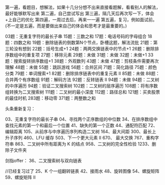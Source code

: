 第一遍，看题目，想解法，如果十几分分想不出来直接看题解，看看别人的解法，最好能够默写出来
第二遍，自己尝试写出
第三遍，隔几天后再次写一下，体会+上自己的优化
第四遍，一周过去后，再来一一遍
第五遍，复习，例如面试前。 (不一定是五遍，而是要做出来自己的体会和思考才是最重要的。)





03题：无重复字符的最长子串
15题：三数之和
17题：电话号码的字母组合
18题：四数之和
19题：删除链表的倒数第N个节点，卧槽这题，解法流批
21题：第三轮没有想到
22题：括号生成+1
24题：两两交换链表中的节点+1
26题：删除排序数组中的重复项
27题：移除元素
29题：未做
31题：未做
32题：未做+1
33题：搜索旋转排序数组+1
38题：外观数列
43题：未做
47题：剪枝条件需要再次理解
48题：未做
55题：跳跃游戏
56题：合并区间
71题：简化路径
75题：颜色分类
79题：单词搜索+1
82题：删除排序链表中的重复元素 II
85题：未做
88题：合并两个有序数组
91题：解码方法
92题：反转链表 II
94题：未做
94题：二叉树的中序遍历
94题：验证二叉搜索树
102题：二叉树的层序遍历
108题：将有序数组转换为二叉搜索树
111题：二叉树的最小深度
112题：路径总和
121题：买卖股票的最佳时机
283题：移动零
371题：两整数之和








头条重新复习：

03、无重复字符的最长子串
04、寻找两个正序数组的中位数
34、在排序数组中查找元素的第一个和最后一个位置
41、缺失的第一个正数
44、通配符匹配
72、编辑距离
105、从前序与中序遍历序列构造二叉树
164、最大间距
300、最长上升子序列
460、LFU 缓存
503、下一个更大元素 II
670、 最大交换
767、重构字符串
863、二叉树中所有距离为 K 的结点
958、二叉树的完全性检验
1233、删除子文件夹

剑指offer：
36、二叉搜索树与双向链表


//已经复习过了
25、K 个一组翻转链表
42、接雨水
48、旋转图像
54、螺旋矩阵
59、螺旋矩阵 II